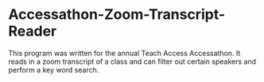 # Accessathon-Zoom-Transcript-Reader
This program was written for the annual Teach Access Accessathon. It reads in a zoom transcript of a class and can filter out certain speakers and perform a key word search.
